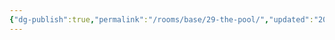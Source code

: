 ```yaml
---
{"dg-publish":true,"permalink":"/rooms/base/29-the-pool/","updated":"2025-04-12T16:07:02.922+01:00"}
---
```


